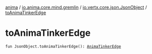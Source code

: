 [anima](../../index.md) / [io.anima.core.mind.gremlin](../index.md) / [io.vertx.core.json.JsonObject](index.md) / [toAnimaTinkerEdge](./to-anima-tinker-edge.md)

# toAnimaTinkerEdge

`fun JsonObject.toAnimaTinkerEdge(): `[`AnimaTinkerEdge`](../-anima-tinker-edge/index.md)